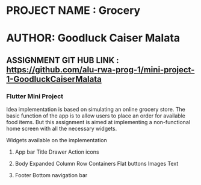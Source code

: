 # PROJECT NAME : Grocery 
# AUTHOR: Goodluck Caiser Malata 

## ASSIGNMENT GIT HUB LINK :   https://github.com/alu-rwa-prog-1/mini-project-1-GoodluckCaiserMalata

### Flutter Mini Project 

   Idea implementation is based on simulating an online grocery store. The basic function of the 
   app is to allow users to place an order for available food items.   But this assignment is aimed 
   at implementing a non-functional home screen with all the necessary widgets.
    
   Widgets available on the implementation
    
   1. App bar 
    Title
    Drawer 
    Action icons
    
    
   2. Body
    Expanded 
    Column 
    Row
    Containers
    Flat buttons
    Images
    Text 
    
   3. Footer
    Bottom navigation bar
    
